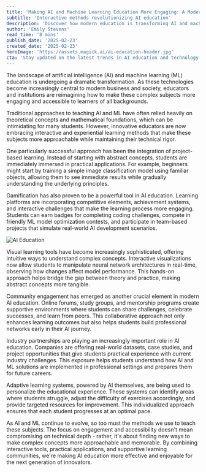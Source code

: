 ```yaml
---
title: 'Making AI and Machine Learning Education More Engaging: A Modern Approach'
subtitle: 'Interactive methods revolutionizing AI education'
description: 'Discover how modern education is transforming AI and machine learning instruction through interactive methods, gamification, and practical applications. Learn about the innovative approaches making these complex subjects more engaging and accessible while maintaining technical rigor.'
author: 'Emily Stevens'
read_time: '8 mins'
publish_date: '2025-02-23'
created_date: '2025-02-23'
heroImage: 'https://assets.magick.ai/ai-education-header.jpg'
cta: 'Stay updated on the latest trends in AI education and technology! Follow us on LinkedIn for exclusive insights, expert perspectives, and engaging discussions about the future of learning.'
---
```


The landscape of artificial intelligence (AI) and machine learning (ML) education is undergoing a dramatic transformation. As these technologies become increasingly central to modern business and society, educators and institutions are reimagining how to make these complex subjects more engaging and accessible to learners of all backgrounds.

Traditional approaches to teaching AI and ML have often relied heavily on theoretical concepts and mathematical foundations, which can be intimidating for many students. However, innovative educators are now embracing interactive and experiential learning methods that make these subjects more approachable while maintaining their technical rigor.

One particularly successful approach has been the integration of project-based learning. Instead of starting with abstract concepts, students are immediately immersed in practical applications. For example, beginners might start by training a simple image classification model using familiar objects, allowing them to see immediate results while gradually understanding the underlying principles.

Gamification has also proven to be a powerful tool in AI education. Learning platforms are incorporating competitive elements, achievement systems, and interactive challenges that make the learning process more engaging. Students can earn badges for completing coding challenges, compete in friendly ML model optimization contests, and participate in team-based projects that simulate real-world AI development scenarios.

![AI Education](https://assets.magick.ai/ai-education-inline.jpg)

Visual learning tools have become increasingly sophisticated, offering intuitive ways to understand complex concepts. Interactive visualizations now allow students to manipulate neural network architectures in real-time, observing how changes affect model performance. This hands-on approach helps bridge the gap between theory and practice, making abstract concepts more tangible.

Community engagement has emerged as another crucial element in modern AI education. Online forums, study groups, and mentorship programs create supportive environments where students can share challenges, celebrate successes, and learn from peers. This collaborative approach not only enhances learning outcomes but also helps students build professional networks early in their AI journey.

Industry partnerships are playing an increasingly important role in AI education. Companies are offering real-world datasets, case studies, and project opportunities that give students practical experience with current industry challenges. This exposure helps students understand how AI and ML solutions are implemented in professional settings and prepares them for future careers.

Adaptive learning systems, powered by AI themselves, are being used to personalize the educational experience. These systems can identify areas where students struggle, adjust the difficulty of exercises accordingly, and provide targeted resources for improvement. This individualized approach ensures that each student progresses at an optimal pace.

As AI and ML continue to evolve, so too must the methods we use to teach these subjects. The focus on engagement and accessibility doesn't mean compromising on technical depth - rather, it's about finding new ways to make complex concepts more approachable and memorable. By combining interactive tools, practical applications, and supportive learning communities, we're making AI education more effective and enjoyable for the next generation of innovators.